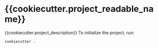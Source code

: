 # {{cookiecutter.project_readable_name}}

{{cookiecutter.project_description}}
To initialize the project, run:
```
cookiecutter .
```
